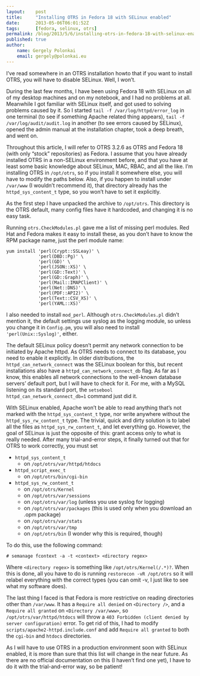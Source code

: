 ```yaml
---
layout:    post
title:     "Installing OTRS in Fedora 18 with SELinux enabled"
date:      2013-05-06T06:01:52Z
tags:      [fedora, selinux, otrs]
permalink: /blog/2013/5/6/installing-otrs-in-fedora-18-with-selinux-enabled
published: true
author:
    name: Gergely Polonkai
    email: gergely@polonkai.eu
---
```


I’ve read somewhere in an OTRS installation howto that if you want to install
OTRS, you will have to disable SELinux. Well, I won’t.

During the last few months, I have been using Fedora 18 with SELinux on all of
my desktop machines and on my notebook, and I had no problems at all.
Meanwhile I got familiar with SELinux itself, and got used to solving problems
caused by it. So I started `tail -f /var/log/httpd/error_log` in one terminal
(to see if something Apache related thing appears),
`tail -f /var/log/audit/audit.log` in another (to see errors caused by
SELinux), opened the admin manual at the installation chapter, took a deep
breath, and went on.

Throughout this article, I will refer to OTRS 3.2.6 as OTRS and Fedora 18
(with only “stock” repositories) as Fedora. I assume that you have already
installed OTRS in a non-SELinux environment before, and that you have at least
some basic knowledge about SELinux, MAC, RBAC, and all the like. I’m
installing OTRS in `/opt/otrs`, so if you install it somewhere else, you will
have to modify the paths below. Also, if you happen to install under
`/var/www` (I wouldn’t recommend it), that directory already has the
`httpd_sys_content_t` type, so you won’t have to set it explicitly.

As the first step I have unpacked the archive to `/opt/otrs`. This directory
is the OTRS default, many config files have it hardcoded, and changing it is
no easy task.

Running `otrs.CheckModules.pl` gave me a list of missing perl modules. Red Hat
and Fedora makes it easy to install these, as you don’t have to know the RPM
package name, just the perl module name:

    yum install 'perl(Crypt::SSLeay)' \
                'perl(DBD::Pg)' \
                'perl(GD)' \
                'perl(JSON::XS)' \
                'perl(GD::Text)' \
                'perl(GD::Graph)' \
                'perl(Mail::IMAPClient)' \
                'perl(Net::DNS)' \
                'perl(PDF::API2)' \
                'perl(Text::CSV_XS)' \
                'perl(YAML::XS)'

I also needed to install `mod_perl`. Although `otrs.CheckModules.pl` didn’t
mention it, the default settings use syslog as the logging module, so unless
you change it in `Config.pm`, you will also need to install
`'perl(Unix::Syslog)'`, either.

The default SELinux policy doesn’t permit any network connection to be
initiated by Apache httpd. As OTRS needs to connect to its database, you
need to enable it explicitly. In older distributions, the
`httpd_can_network_connect` was the SELinux boolean for this, but recent
installations also have a `httpd_can_network_connect_db` flag. As far as I
know, this enables all network connections to the well-known database
servers’ default port, but I will have to check for it. For me, with a
MySQL listening on its standard port, the
`setsebool httpd_can_network_connect_db=1` command just did it.

With SELinux enabled, Apache won’t be able to read anything that’s not
marked with the `httpd_sys_content_t` type, nor write anywhere without the
`httpd_sys_rw_content_t` type. The trivial, quick and dirty solution is to
label all the files as `httpd_sys_rw_content_t`, and let everything go.
However, the goal of SELinux is just the opposite of this: grant access
only to what is really needed. After many trial-and-error steps, it finally
turned out that for OTRS to work correctly, you must set

* `httpd_sys_content_t`
  * on `/opt/otrs/var/httpd/htdocs`
* `httpd_script_exec_t`
  * on `/opt/otrs/bin/cgi-bin`
* `httpd_sys_rw_content_t`
  * on `/opt/otrs/Kernel`
  * on `/opt/otrs/var/sessions`
  * on `/opt/otrs/var/log` (unless you use syslog for logging)
  * on `/opt/otrs/var/packages` (this is used only when you download an .opm
    package)
  * on `/opt/otrs/var/stats`
  * on `/opt/otrs/var/tmp`
  * on `/opt/otrs/bin` (I wonder why this is required, though)

To do this, use the following command:

    # semanage fcontext -a -t <context> <directory regex>

Where `<directory regex>` is something like `/opt/otrs/Kernel(/.*)?`. When
this is done, all you have to do is running `restorecon -vR /opt/otrs` so
it will relabel everything with the correct types (you can omit -v, I just
like to see what my software does).

The last thing I faced is that Fedora is more restrictive on reading
directories other than `/var/www`. It has a `Require all denied` on
`<Directory />`, and a `Require all granted` on `<Directory /var/www>`, so
`/opt/otrs/var/httpd/htdocs` will throw a
`403 Forbidden (client denied by server configuration)` error. To get rid
of this, I had to modify `scripts/apache2-httpd.include.conf` and add
`Require all granted` to both the `cgi-bin` and `htdocs` directories.

As I will have to use OTRS in a production environment soon with SELinux
enabled, it is more than sure that this list will change in the near future.
As there are no official documentation on this (I haven’t find one yet), I
have to do it with the trial-and-error way, so be patient!

